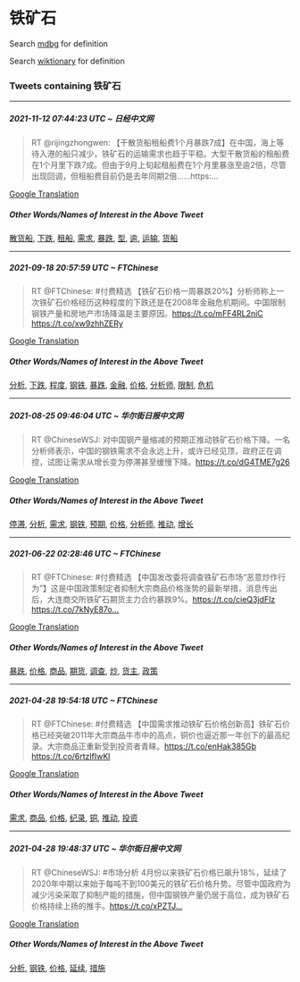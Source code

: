 # 铁矿石

Search [mdbg](https://www.mdbg.net/chinese/dictionary?page=worddict&wdrst=0&wdqb=铁矿石) for definition

Search [wiktionary](https://en.wiktionary.org/wiki/铁矿石) for definition

### Tweets containing 铁矿石

___
##### 2021-11-12 07:44:23 UTC ~ 日经中文网
> RT @rijingzhongwen: 【干散货船租船费1个月暴跌7成】在中国，海上等待入港的船只减少，铁矿石的运输需求也趋于平稳。大型干散货船的租船费在1个月里下跌7成。但由于9月上旬起租船费在1个月里暴涨至逾2倍，尽管出现回调，但租船费目前仍是去年同期2倍……https:…

[Google Translation](https://translate.google.com/?hi=en&tab=TT&sl=zh-CN&tl=en&op=translate&text=RT+%40rijingzhongwen%3A+%E3%80%90%E5%B9%B2%E6%95%A3%E8%B4%A7%E8%88%B9%E7%A7%9F%E8%88%B9%E8%B4%B91%E4%B8%AA%E6%9C%88%E6%9A%B4%E8%B7%8C7%E6%88%90%E3%80%91%E5%9C%A8%E4%B8%AD%E5%9B%BD%EF%BC%8C%E6%B5%B7%E4%B8%8A%E7%AD%89%E5%BE%85%E5%85%A5%E6%B8%AF%E7%9A%84%E8%88%B9%E5%8F%AA%E5%87%8F%E5%B0%91%EF%BC%8C%E9%93%81%E7%9F%BF%E7%9F%B3%E7%9A%84%E8%BF%90%E8%BE%93%E9%9C%80%E6%B1%82%E4%B9%9F%E8%B6%8B%E4%BA%8E%E5%B9%B3%E7%A8%B3%E3%80%82%E5%A4%A7%E5%9E%8B%E5%B9%B2%E6%95%A3%E8%B4%A7%E8%88%B9%E7%9A%84%E7%A7%9F%E8%88%B9%E8%B4%B9%E5%9C%A81%E4%B8%AA%E6%9C%88%E9%87%8C%E4%B8%8B%E8%B7%8C7%E6%88%90%E3%80%82%E4%BD%86%E7%94%B1%E4%BA%8E9%E6%9C%88%E4%B8%8A%E6%97%AC%E8%B5%B7%E7%A7%9F%E8%88%B9%E8%B4%B9%E5%9C%A81%E4%B8%AA%E6%9C%88%E9%87%8C%E6%9A%B4%E6%B6%A8%E8%87%B3%E9%80%BE2%E5%80%8D%EF%BC%8C%E5%B0%BD%E7%AE%A1%E5%87%BA%E7%8E%B0%E5%9B%9E%E8%B0%83%EF%BC%8C%E4%BD%86%E7%A7%9F%E8%88%B9%E8%B4%B9%E7%9B%AE%E5%89%8D%E4%BB%8D%E6%98%AF%E5%8E%BB%E5%B9%B4%E5%90%8C%E6%9C%9F2%E5%80%8D%E2%80%A6%E2%80%A6https%3A%E2%80%A6)
##### Other Words/Names of Interest in the Above Tweet
[散货船](散货船.md), [下跌](下跌.md), [租船](租船.md), [需求](需求.md), [暴跌](暴跌.md), [型](型.md), [逾](逾.md), [运输](运输.md), [货船](货船.md)
___
##### 2021-09-18 20:57:59 UTC ~ FTChinese
> RT @FTChinese: #付费精选 【铁矿石价格一周暴跌20%】分析师称上一次铁矿石价格经历这种程度的下跌还是在2008年金融危机期间。中国限制钢铁产量和房地产市场降温是主要原因。https://t.co/mFF4RL2niC https://t.co/xw9zhhZERy

[Google Translation](https://translate.google.com/?hi=en&tab=TT&sl=zh-CN&tl=en&op=translate&text=RT+%40FTChinese%3A+%23%E4%BB%98%E8%B4%B9%E7%B2%BE%E9%80%89+%E3%80%90%E9%93%81%E7%9F%BF%E7%9F%B3%E4%BB%B7%E6%A0%BC%E4%B8%80%E5%91%A8%E6%9A%B4%E8%B7%8C20%25%E3%80%91%E5%88%86%E6%9E%90%E5%B8%88%E7%A7%B0%E4%B8%8A%E4%B8%80%E6%AC%A1%E9%93%81%E7%9F%BF%E7%9F%B3%E4%BB%B7%E6%A0%BC%E7%BB%8F%E5%8E%86%E8%BF%99%E7%A7%8D%E7%A8%8B%E5%BA%A6%E7%9A%84%E4%B8%8B%E8%B7%8C%E8%BF%98%E6%98%AF%E5%9C%A82008%E5%B9%B4%E9%87%91%E8%9E%8D%E5%8D%B1%E6%9C%BA%E6%9C%9F%E9%97%B4%E3%80%82%E4%B8%AD%E5%9B%BD%E9%99%90%E5%88%B6%E9%92%A2%E9%93%81%E4%BA%A7%E9%87%8F%E5%92%8C%E6%88%BF%E5%9C%B0%E4%BA%A7%E5%B8%82%E5%9C%BA%E9%99%8D%E6%B8%A9%E6%98%AF%E4%B8%BB%E8%A6%81%E5%8E%9F%E5%9B%A0%E3%80%82https%3A%2F%2Ft.co%2FmFF4RL2niC+https%3A%2F%2Ft.co%2Fxw9zhhZERy)
##### Other Words/Names of Interest in the Above Tweet
[分析](分析.md), [下跌](下跌.md), [程度](程度.md), [钢铁](钢铁.md), [暴跌](暴跌.md), [金融](金融.md), [价格](价格.md), [分析师](分析师.md), [限制](限制.md), [危机](危机.md)
___
##### 2021-08-25 09:46:04 UTC ~ 华尔街日报中文网
> RT @ChineseWSJ: 对中国钢产量缩减的预期正推动铁矿石价格下降。一名分析师表示，中国的钢铁需求不会永远上升，或许已经见顶，政府正在调控，试图让需求从增长变为停滞甚至缓慢下降。https://t.co/dG4TME7g26

[Google Translation](https://translate.google.com/?hi=en&tab=TT&sl=zh-CN&tl=en&op=translate&text=RT+%40ChineseWSJ%3A+%E5%AF%B9%E4%B8%AD%E5%9B%BD%E9%92%A2%E4%BA%A7%E9%87%8F%E7%BC%A9%E5%87%8F%E7%9A%84%E9%A2%84%E6%9C%9F%E6%AD%A3%E6%8E%A8%E5%8A%A8%E9%93%81%E7%9F%BF%E7%9F%B3%E4%BB%B7%E6%A0%BC%E4%B8%8B%E9%99%8D%E3%80%82%E4%B8%80%E5%90%8D%E5%88%86%E6%9E%90%E5%B8%88%E8%A1%A8%E7%A4%BA%EF%BC%8C%E4%B8%AD%E5%9B%BD%E7%9A%84%E9%92%A2%E9%93%81%E9%9C%80%E6%B1%82%E4%B8%8D%E4%BC%9A%E6%B0%B8%E8%BF%9C%E4%B8%8A%E5%8D%87%EF%BC%8C%E6%88%96%E8%AE%B8%E5%B7%B2%E7%BB%8F%E8%A7%81%E9%A1%B6%EF%BC%8C%E6%94%BF%E5%BA%9C%E6%AD%A3%E5%9C%A8%E8%B0%83%E6%8E%A7%EF%BC%8C%E8%AF%95%E5%9B%BE%E8%AE%A9%E9%9C%80%E6%B1%82%E4%BB%8E%E5%A2%9E%E9%95%BF%E5%8F%98%E4%B8%BA%E5%81%9C%E6%BB%9E%E7%94%9A%E8%87%B3%E7%BC%93%E6%85%A2%E4%B8%8B%E9%99%8D%E3%80%82https%3A%2F%2Ft.co%2FdG4TME7g26)
##### Other Words/Names of Interest in the Above Tweet
[停滞](停滞.md), [分析](分析.md), [需求](需求.md), [钢铁](钢铁.md), [预期](预期.md), [价格](价格.md), [分析师](分析师.md), [推动](推动.md), [增长](增长.md)
___
##### 2021-06-22 02:28:46 UTC ~ FTChinese
> RT @FTChinese: #付费精选 【中国发改委将调查铁矿石市场“恶意炒作行为”】这是中国政策制定者抑制大宗商品价格涨势的最新举措，消息传出后，大连商交所铁矿石期货主力合约暴跌9%。https://t.co/cieQ3jdFlz https://t.co/7kNyE87o…

[Google Translation](https://translate.google.com/?hi=en&tab=TT&sl=zh-CN&tl=en&op=translate&text=RT+%40FTChinese%3A+%23%E4%BB%98%E8%B4%B9%E7%B2%BE%E9%80%89+%E3%80%90%E4%B8%AD%E5%9B%BD%E5%8F%91%E6%94%B9%E5%A7%94%E5%B0%86%E8%B0%83%E6%9F%A5%E9%93%81%E7%9F%BF%E7%9F%B3%E5%B8%82%E5%9C%BA%E2%80%9C%E6%81%B6%E6%84%8F%E7%82%92%E4%BD%9C%E8%A1%8C%E4%B8%BA%E2%80%9D%E3%80%91%E8%BF%99%E6%98%AF%E4%B8%AD%E5%9B%BD%E6%94%BF%E7%AD%96%E5%88%B6%E5%AE%9A%E8%80%85%E6%8A%91%E5%88%B6%E5%A4%A7%E5%AE%97%E5%95%86%E5%93%81%E4%BB%B7%E6%A0%BC%E6%B6%A8%E5%8A%BF%E7%9A%84%E6%9C%80%E6%96%B0%E4%B8%BE%E6%8E%AA%EF%BC%8C%E6%B6%88%E6%81%AF%E4%BC%A0%E5%87%BA%E5%90%8E%EF%BC%8C%E5%A4%A7%E8%BF%9E%E5%95%86%E4%BA%A4%E6%89%80%E9%93%81%E7%9F%BF%E7%9F%B3%E6%9C%9F%E8%B4%A7%E4%B8%BB%E5%8A%9B%E5%90%88%E7%BA%A6%E6%9A%B4%E8%B7%8C9%25%E3%80%82https%3A%2F%2Ft.co%2FcieQ3jdFlz+https%3A%2F%2Ft.co%2F7kNyE87o%E2%80%A6)
##### Other Words/Names of Interest in the Above Tweet
[暴跌](暴跌.md), [价格](价格.md), [商品](商品.md), [期货](期货.md), [调查](调查.md), [炒](炒.md), [货主](货主.md), [政策](政策.md)
___
##### 2021-04-28 19:54:18 UTC ~ FTChinese
> RT @FTChinese: #付费精选 【中国需求推动铁矿石价格创新高】铁矿石价格已经突破2011年大宗商品牛市中的高点，铜价也逼近那一年创下的最高纪录。大宗商品正重新受到投资者青睐。https://t.co/enHak385Gb https://t.co/6rtzlfIwKl

[Google Translation](https://translate.google.com/?hi=en&tab=TT&sl=zh-CN&tl=en&op=translate&text=RT+%40FTChinese%3A+%23%E4%BB%98%E8%B4%B9%E7%B2%BE%E9%80%89+%E3%80%90%E4%B8%AD%E5%9B%BD%E9%9C%80%E6%B1%82%E6%8E%A8%E5%8A%A8%E9%93%81%E7%9F%BF%E7%9F%B3%E4%BB%B7%E6%A0%BC%E5%88%9B%E6%96%B0%E9%AB%98%E3%80%91%E9%93%81%E7%9F%BF%E7%9F%B3%E4%BB%B7%E6%A0%BC%E5%B7%B2%E7%BB%8F%E7%AA%81%E7%A0%B42011%E5%B9%B4%E5%A4%A7%E5%AE%97%E5%95%86%E5%93%81%E7%89%9B%E5%B8%82%E4%B8%AD%E7%9A%84%E9%AB%98%E7%82%B9%EF%BC%8C%E9%93%9C%E4%BB%B7%E4%B9%9F%E9%80%BC%E8%BF%91%E9%82%A3%E4%B8%80%E5%B9%B4%E5%88%9B%E4%B8%8B%E7%9A%84%E6%9C%80%E9%AB%98%E7%BA%AA%E5%BD%95%E3%80%82%E5%A4%A7%E5%AE%97%E5%95%86%E5%93%81%E6%AD%A3%E9%87%8D%E6%96%B0%E5%8F%97%E5%88%B0%E6%8A%95%E8%B5%84%E8%80%85%E9%9D%92%E7%9D%90%E3%80%82https%3A%2F%2Ft.co%2FenHak385Gb+https%3A%2F%2Ft.co%2F6rtzlfIwKl)
##### Other Words/Names of Interest in the Above Tweet
[需求](需求.md), [商品](商品.md), [价格](价格.md), [纪录](纪录.md), [铜](铜.md), [推动](推动.md), [投资](投资.md)
___
##### 2021-04-28 19:48:37 UTC ~ 华尔街日报中文网
> RT @ChineseWSJ: #市场分析 4月份以来铁矿石价格已飙升18%，延续了2020年中期以来始于每吨不到100美元的铁矿石价格升势。尽管中国政府为减少污染采取了抑制产能的措施，但中国钢铁产量仍居于高位，成为铁矿石价格持续上扬的推手。https://t.co/xPZTJ…

[Google Translation](https://translate.google.com/?hi=en&tab=TT&sl=zh-CN&tl=en&op=translate&text=RT+%40ChineseWSJ%3A+%23%E5%B8%82%E5%9C%BA%E5%88%86%E6%9E%90+4%E6%9C%88%E4%BB%BD%E4%BB%A5%E6%9D%A5%E9%93%81%E7%9F%BF%E7%9F%B3%E4%BB%B7%E6%A0%BC%E5%B7%B2%E9%A3%99%E5%8D%8718%25%EF%BC%8C%E5%BB%B6%E7%BB%AD%E4%BA%862020%E5%B9%B4%E4%B8%AD%E6%9C%9F%E4%BB%A5%E6%9D%A5%E5%A7%8B%E4%BA%8E%E6%AF%8F%E5%90%A8%E4%B8%8D%E5%88%B0100%E7%BE%8E%E5%85%83%E7%9A%84%E9%93%81%E7%9F%BF%E7%9F%B3%E4%BB%B7%E6%A0%BC%E5%8D%87%E5%8A%BF%E3%80%82%E5%B0%BD%E7%AE%A1%E4%B8%AD%E5%9B%BD%E6%94%BF%E5%BA%9C%E4%B8%BA%E5%87%8F%E5%B0%91%E6%B1%A1%E6%9F%93%E9%87%87%E5%8F%96%E4%BA%86%E6%8A%91%E5%88%B6%E4%BA%A7%E8%83%BD%E7%9A%84%E6%8E%AA%E6%96%BD%EF%BC%8C%E4%BD%86%E4%B8%AD%E5%9B%BD%E9%92%A2%E9%93%81%E4%BA%A7%E9%87%8F%E4%BB%8D%E5%B1%85%E4%BA%8E%E9%AB%98%E4%BD%8D%EF%BC%8C%E6%88%90%E4%B8%BA%E9%93%81%E7%9F%BF%E7%9F%B3%E4%BB%B7%E6%A0%BC%E6%8C%81%E7%BB%AD%E4%B8%8A%E6%89%AC%E7%9A%84%E6%8E%A8%E6%89%8B%E3%80%82https%3A%2F%2Ft.co%2FxPZTJ%E2%80%A6)
##### Other Words/Names of Interest in the Above Tweet
[分析](分析.md), [钢铁](钢铁.md), [价格](价格.md), [延续](延续.md), [措施](措施.md)
